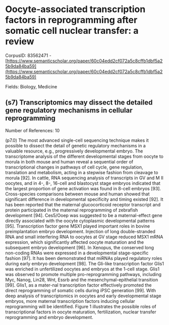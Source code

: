 # Oocyte-associated transcription factors in reprogramming after somatic cell nuclear transfer: a review

CorpusID: 83562471 - [https://www.semanticscholar.org/paper/60c04edd2cf072a5c8cffb1dbf5a25b9da84ba59](https://www.semanticscholar.org/paper/60c04edd2cf072a5c8cffb1dbf5a25b9da84ba59)

Fields: Biology, Medicine

## (s7) Transcriptomics may dissect the detailed gene regulatory mechanisms in cellular reprogramming
Number of References: 10

(p7.0) The most advanced single-cell sequencing technique makes it possible to dissect the detail of genetic regulatory mechanisms in a valuable resource, e.g., progressively developmental embryo. The transcriptome analysis of the different developmental stages from oocyte to morula in both mouse and human reveal a sequential order of transcriptional changes in pathways of cell cycle, gene regulation, translation and metabolism, acting in a stepwise fashion from cleavage to morula [92]. In cattle, RNA sequencing analysis of transcripts in GV and M II oocytes, and in 4-, 8-, 16-cell and blastocyst stage embryos indicated that the largest proportion of gene activation was found in 8-cell embryos [93]. Cross-species comparisons between mouse and human showed that significant difference in developmental specificity and timing existed [92]. It has been reported that the maternal glucocorticoid receptor transcript and protein participated in the maternal reprogramming of zebrafish development [94]. Ces5/Ooep was suggested to be a maternal-effect gene directly associated with the oocyte cytoplasmic developmental patterns [95]. Transcription factor gene MSX1 played important roles in bovine preimplantation embryo development. Injection of long double-stranded RNA and small interfering RNA to oocytes at GV stage reduced MSX1 mRNA expression, which significantly affected oocyte maturation and the subsequent embryo development [96]. In Xenopus, the conserved long non-coding RNAs were expressed in a developmental stage-specific fashion [97]. It has been demonstrated that miRNAs played regulatory roles during early embryo development [98]. The Gli-like transcription factor Glis1 was enriched in unfertilized oocytes and embryos at the 1-cell stage. Glis1 was observed to promote multiple pro-reprogramming pathways, including Myc, Nanog, Lin28, Wnt, Essrb and the mesenchymal-epithelial transition [99]. Glis1, as a mater-nal transcription factor effectively promoted the direct reprogramming of somatic cells during iPSC generation [99]. With deep analysis of transcriptomics in oocytes and early developmental stage embryos, more maternal transcription factors inducing cellular reprogramming will be identified. Figure 1 illustrates the possible roles of transcriptional factors in oocyte maturation, fertilization, nuclear transfer reprogramming and embryo development.
